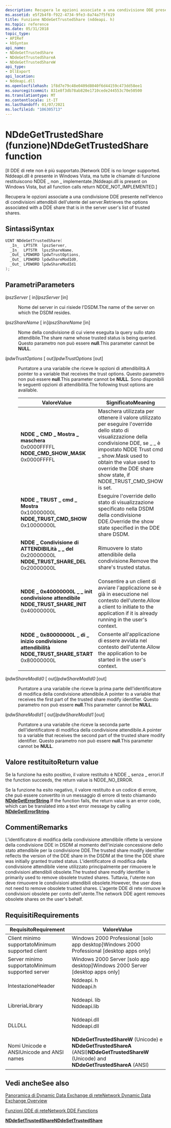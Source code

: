 ```yaml
---
description: Recupera le opzioni associate a una condivisione DDE presente nell'elenco utenti del server di condivisioni attendibili.
ms.assetid: e5f2b4f8-f922-4734-9fe3-8a74a7f5f619
title: Funzione NDdeGetTrustedShare (nddeapi. h)
ms.topic: reference
ms.date: 05/31/2018
topic_type:
- APIRef
- kbSyntax
api_name:
- NDdeGetTrustedShare
- NDdeGetTrustedShareA
- NDdeGetTrustedShareW
api_type:
- DllExport
api_location:
- Nddeapi.dll
ms.openlocfilehash: 1f8d7e79c48e0409d8040f6d44159c473dd58ee1
ms.sourcegitcommit: 831e8f3db78ab820e1710cede244553c70e50500
ms.translationtype: MT
ms.contentlocale: it-IT
ms.lasthandoff: 01/07/2021
ms.locfileid: "106305713"
---
```

# <a name="nddegettrustedshare-function"></a><span data-ttu-id="9dd1c-103">NDdeGetTrustedShare (funzione)</span><span class="sxs-lookup"><span data-stu-id="9dd1c-103">NDdeGetTrustedShare function</span></span>

<span data-ttu-id="9dd1c-104">\[Il DDE di rete non è più supportato.</span><span class="sxs-lookup"><span data-stu-id="9dd1c-104">\[Network DDE is no longer supported.</span></span> <span data-ttu-id="9dd1c-105">Nddeapi.dll è presente in Windows Vista, ma tutte le chiamate di funzione restituiscono NDDE \_ non \_ implementate.\]</span><span class="sxs-lookup"><span data-stu-id="9dd1c-105">Nddeapi.dll is present on Windows Vista, but all function calls return NDDE\_NOT\_IMPLEMENTED.\]</span></span>

<span data-ttu-id="9dd1c-106">Recupera le opzioni associate a una condivisione DDE presente nell'elenco di condivisioni attendibili dell'utente del server.</span><span class="sxs-lookup"><span data-stu-id="9dd1c-106">Retrieves the options associated with a DDE share that is in the server user's list of trusted shares.</span></span>

## <a name="syntax"></a><span data-ttu-id="9dd1c-107">Sintassi</span><span class="sxs-lookup"><span data-stu-id="9dd1c-107">Syntax</span></span>


```C++
UINT NDdeGetTrustedShare(
  _In_  LPTSTR  lpszServer,
  _In_  LPTSTR  lpszShareName,
  _Out_ LPDWORD lpdwTrustOptions,
  _Out_ LPDWORD lpdwShareModId0,
  _Out_ LPDWORD lpdwShareModId1
);
```



## <a name="parameters"></a><span data-ttu-id="9dd1c-108">Parametri</span><span class="sxs-lookup"><span data-stu-id="9dd1c-108">Parameters</span></span>

<dl> <dt>

<span data-ttu-id="9dd1c-109">*lpszServer* \[ in\]</span><span class="sxs-lookup"><span data-stu-id="9dd1c-109">*lpszServer* \[in\]</span></span>
</dt> <dd>

<span data-ttu-id="9dd1c-110">Nome del server in cui risiede l'DSDM.</span><span class="sxs-lookup"><span data-stu-id="9dd1c-110">The name of the server on which the DSDM resides.</span></span>

</dd> <dt>

<span data-ttu-id="9dd1c-111">*lpszShareName* \[ in\]</span><span class="sxs-lookup"><span data-stu-id="9dd1c-111">*lpszShareName* \[in\]</span></span>
</dt> <dd>

<span data-ttu-id="9dd1c-112">Nome della condivisione di cui viene eseguita la query sullo stato attendibile.</span><span class="sxs-lookup"><span data-stu-id="9dd1c-112">The share name whose trusted status is being queried.</span></span> <span data-ttu-id="9dd1c-113">Questo parametro non può essere **null**.</span><span class="sxs-lookup"><span data-stu-id="9dd1c-113">This parameter cannot be **NULL**.</span></span>

</dd> <dt>

<span data-ttu-id="9dd1c-114">*lpdwTrustOptions* \[ out\]</span><span class="sxs-lookup"><span data-stu-id="9dd1c-114">*lpdwTrustOptions* \[out\]</span></span>
</dt> <dd>

<span data-ttu-id="9dd1c-115">Puntatore a una variabile che riceve le opzioni di attendibilità.</span><span class="sxs-lookup"><span data-stu-id="9dd1c-115">A pointer to a variable that receives the trust options.</span></span> <span data-ttu-id="9dd1c-116">Questo parametro non può essere **null**.</span><span class="sxs-lookup"><span data-stu-id="9dd1c-116">This parameter cannot be **NULL**.</span></span> <span data-ttu-id="9dd1c-117">Sono disponibili le seguenti opzioni di attendibilità.</span><span class="sxs-lookup"><span data-stu-id="9dd1c-117">The following trust options are available.</span></span>



| <span data-ttu-id="9dd1c-118">Valore</span><span class="sxs-lookup"><span data-stu-id="9dd1c-118">Value</span></span>                                                                                                                                                                                                                                                       | <span data-ttu-id="9dd1c-119">Significato</span><span class="sxs-lookup"><span data-stu-id="9dd1c-119">Meaning</span></span>                                                                                                               |
|-------------------------------------------------------------------------------------------------------------------------------------------------------------------------------------------------------------------------------------------------------------|-----------------------------------------------------------------------------------------------------------------------|
| <span id="NDDE_CMD_SHOW_MASK"></span><span id="ndde_cmd_show_mask"></span><dl> <span data-ttu-id="9dd1c-120"><dt>**NDDE \_ CMD \_ Mostra \_ maschera**</dt> <dt>0x0000FFFFL</dt></span><span class="sxs-lookup"><span data-stu-id="9dd1c-120"><dt>**NDDE\_CMD\_SHOW\_MASK**</dt> <dt>0x0000FFFFL</dt></span></span> </dl>             | <span data-ttu-id="9dd1c-121">Maschera utilizzata per ottenere il valore utilizzato per eseguire l'override dello stato di visualizzazione della condivisione DDE, se \_ \_ è impostato NDDE Trust cmd \_ show.</span><span class="sxs-lookup"><span data-stu-id="9dd1c-121">Mask used to obtain the value used to override the DDE share show state, if NDDE\_TRUST\_CMD\_SHOW is set.</span></span><br/> |
| <span id="NDDE_TRUST_CMD_SHOW"></span><span id="ndde_trust_cmd_show"></span><dl> <span data-ttu-id="9dd1c-122"><dt>**NDDE \_ TRUST \_ cmd \_ Mostra**</dt> <dt>0x10000000L</dt></span><span class="sxs-lookup"><span data-stu-id="9dd1c-122"><dt>**NDDE\_TRUST\_CMD\_SHOW**</dt> <dt>0x10000000L</dt></span></span> </dl>          | <span data-ttu-id="9dd1c-123">Eseguire l'override dello stato di visualizzazione specificato nella DSDM della condivisione DDE.</span><span class="sxs-lookup"><span data-stu-id="9dd1c-123">Override the show state specified in the DDE share DSDM.</span></span><br/>                                                   |
| <span id="NDDE_TRUST_SHARE_DEL"></span><span id="ndde_trust_share_del"></span><dl> <span data-ttu-id="9dd1c-124"><dt>**NDDE \_ Condivisione di ATTENDIBILità \_ \_ del**</dt> <dt>0x20000000L</dt></span><span class="sxs-lookup"><span data-stu-id="9dd1c-124"><dt>**NDDE\_TRUST\_SHARE\_DEL**</dt> <dt>0x20000000L</dt></span></span> </dl>       | <span data-ttu-id="9dd1c-125">Rimuovere lo stato attendibile della condivisione.</span><span class="sxs-lookup"><span data-stu-id="9dd1c-125">Remove the share's trusted status.</span></span><br/>                                                                         |
| <span id="NDDE_TRUST_SHARE_INIT"></span><span id="ndde_trust_share_init"></span><dl> <span data-ttu-id="9dd1c-126"><dt>**NDDE \_ 0x40000000L \_ \_ init condivisione attendibile**</dt> <dt></dt></span><span class="sxs-lookup"><span data-stu-id="9dd1c-126"><dt>**NDDE\_TRUST\_SHARE\_INIT**</dt> <dt>0x40000000L</dt></span></span> </dl>    | <span data-ttu-id="9dd1c-127">Consentire a un client di avviare l'applicazione se è già in esecuzione nel contesto dell'utente.</span><span class="sxs-lookup"><span data-stu-id="9dd1c-127">Allow a client to initiate to the application if it is already running in the user's context.</span></span><br/>              |
| <span id="NDDE_TRUST_SHARE_START"></span><span id="ndde_trust_share_start"></span><dl> <span data-ttu-id="9dd1c-128"><dt>**NDDE \_ 0x80000000L \_ di \_ inizio condivisione attendibilità**</dt> <dt></dt></span><span class="sxs-lookup"><span data-stu-id="9dd1c-128"><dt>**NDDE\_TRUST\_SHARE\_START**</dt> <dt>0x80000000L</dt></span></span> </dl> | <span data-ttu-id="9dd1c-129">Consente all'applicazione di essere avviata nel contesto dell'utente.</span><span class="sxs-lookup"><span data-stu-id="9dd1c-129">Allow the application to be started in the user's context.</span></span><br/>                                                 |



 

</dd> <dt>

<span data-ttu-id="9dd1c-130">*lpdwShareModId0* \[ out\]</span><span class="sxs-lookup"><span data-stu-id="9dd1c-130">*lpdwShareModId0* \[out\]</span></span>
</dt> <dd>

<span data-ttu-id="9dd1c-131">Puntatore a una variabile che riceve la prima parte dell'identificatore di modifica della condivisione attendibile.</span><span class="sxs-lookup"><span data-stu-id="9dd1c-131">A pointer to a variable that receives the first part of the trusted share modify identifier.</span></span> <span data-ttu-id="9dd1c-132">Questo parametro non può essere **null**.</span><span class="sxs-lookup"><span data-stu-id="9dd1c-132">This parameter cannot be **NULL**.</span></span>

</dd> <dt>

<span data-ttu-id="9dd1c-133">*lpdwShareModId1* \[ out\]</span><span class="sxs-lookup"><span data-stu-id="9dd1c-133">*lpdwShareModId1* \[out\]</span></span>
</dt> <dd>

<span data-ttu-id="9dd1c-134">Puntatore a una variabile che riceve la seconda parte dell'identificatore di modifica della condivisione attendibile.</span><span class="sxs-lookup"><span data-stu-id="9dd1c-134">A pointer to a variable that receives the second part of the trusted share modify identifier.</span></span> <span data-ttu-id="9dd1c-135">Questo parametro non può essere **null**.</span><span class="sxs-lookup"><span data-stu-id="9dd1c-135">This parameter cannot be **NULL**.</span></span>

</dd> </dl>

## <a name="return-value"></a><span data-ttu-id="9dd1c-136">Valore restituito</span><span class="sxs-lookup"><span data-stu-id="9dd1c-136">Return value</span></span>

<span data-ttu-id="9dd1c-137">Se la funzione ha esito positivo, il valore restituito è NDDE \_ senza \_ errori.</span><span class="sxs-lookup"><span data-stu-id="9dd1c-137">If the function succeeds, the return value is NDDE\_NO\_ERROR.</span></span>

<span data-ttu-id="9dd1c-138">Se la funzione ha esito negativo, il valore restituito è un codice di errore, che può essere convertito in un messaggio di errore di testo chiamando [**NDdeGetErrorString**](nddegeterrorstring.md).</span><span class="sxs-lookup"><span data-stu-id="9dd1c-138">If the function fails, the return value is an error code, which can be translated into a text error message by calling [**NDdeGetErrorString**](nddegeterrorstring.md).</span></span>

## <a name="remarks"></a><span data-ttu-id="9dd1c-139">Commenti</span><span class="sxs-lookup"><span data-stu-id="9dd1c-139">Remarks</span></span>

<span data-ttu-id="9dd1c-140">L'identificatore di modifica della condivisione attendibile riflette la versione della condivisione DDE in DSDM al momento dell'iniziale concessione dello stato attendibile per la condivisione DDE.</span><span class="sxs-lookup"><span data-stu-id="9dd1c-140">The trusted share modify identifier reflects the version of the DDE share in the DSDM at the time the DDE share was initially granted trusted status.</span></span> <span data-ttu-id="9dd1c-141">L'identificatore di modifica della condivisione attendibile viene utilizzato principalmente per rimuovere le condivisioni attendibili obsolete.</span><span class="sxs-lookup"><span data-stu-id="9dd1c-141">The trusted share modify identifier is primarily used to remove obsolete trusted shares.</span></span> <span data-ttu-id="9dd1c-142">Tuttavia, l'utente non deve rimuovere le condivisioni attendibili obsolete.</span><span class="sxs-lookup"><span data-stu-id="9dd1c-142">However, the user does not need to remove obsolete trusted shares.</span></span> <span data-ttu-id="9dd1c-143">L'agente DDE di rete rimuove le condivisioni obsolete per conto dell'utente.</span><span class="sxs-lookup"><span data-stu-id="9dd1c-143">The network DDE agent removes obsolete shares on the user's behalf.</span></span>

## <a name="requirements"></a><span data-ttu-id="9dd1c-144">Requisiti</span><span class="sxs-lookup"><span data-stu-id="9dd1c-144">Requirements</span></span>



| <span data-ttu-id="9dd1c-145">Requisito</span><span class="sxs-lookup"><span data-stu-id="9dd1c-145">Requirement</span></span> | <span data-ttu-id="9dd1c-146">Valore</span><span class="sxs-lookup"><span data-stu-id="9dd1c-146">Value</span></span> |
|-------------------------------------|----------------------------------------------------------------------------------------|
| <span data-ttu-id="9dd1c-147">Client minimo supportato</span><span class="sxs-lookup"><span data-stu-id="9dd1c-147">Minimum supported client</span></span><br/> | <span data-ttu-id="9dd1c-148">Windows 2000 Professional \[solo app desktop\]</span><span class="sxs-lookup"><span data-stu-id="9dd1c-148">Windows 2000 Professional \[desktop apps only\]</span></span><br/>                             |
| <span data-ttu-id="9dd1c-149">Server minimo supportato</span><span class="sxs-lookup"><span data-stu-id="9dd1c-149">Minimum supported server</span></span><br/> | <span data-ttu-id="9dd1c-150">Windows 2000 Server \[solo app desktop\]</span><span class="sxs-lookup"><span data-stu-id="9dd1c-150">Windows 2000 Server \[desktop apps only\]</span></span><br/>                                   |
| <span data-ttu-id="9dd1c-151">Intestazione</span><span class="sxs-lookup"><span data-stu-id="9dd1c-151">Header</span></span><br/>                   | <dl> <span data-ttu-id="9dd1c-152"><dt>Nddeapi. h</dt></span><span class="sxs-lookup"><span data-stu-id="9dd1c-152"><dt>Nddeapi.h</dt></span></span> </dl>   |
| <span data-ttu-id="9dd1c-153">Libreria</span><span class="sxs-lookup"><span data-stu-id="9dd1c-153">Library</span></span><br/>                  | <dl> <span data-ttu-id="9dd1c-154"><dt>Nddeapi. lib</dt></span><span class="sxs-lookup"><span data-stu-id="9dd1c-154"><dt>Nddeapi.lib</dt></span></span> </dl> |
| <span data-ttu-id="9dd1c-155">DLL</span><span class="sxs-lookup"><span data-stu-id="9dd1c-155">DLL</span></span><br/>                      | <dl> <span data-ttu-id="9dd1c-156"><dt>Nddeapi.dll</dt></span><span class="sxs-lookup"><span data-stu-id="9dd1c-156"><dt>Nddeapi.dll</dt></span></span> </dl> |
| <span data-ttu-id="9dd1c-157">Nomi Unicode e ANSI</span><span class="sxs-lookup"><span data-stu-id="9dd1c-157">Unicode and ANSI names</span></span><br/>   | <span data-ttu-id="9dd1c-158">**NDdeGetTrustedShareW** (Unicode) e **NDdeGetTrustedShareA** (ANSI)</span><span class="sxs-lookup"><span data-stu-id="9dd1c-158">**NDdeGetTrustedShareW** (Unicode) and **NDdeGetTrustedShareA** (ANSI)</span></span><br/>      |



## <a name="see-also"></a><span data-ttu-id="9dd1c-159">Vedi anche</span><span class="sxs-lookup"><span data-stu-id="9dd1c-159">See also</span></span>

<dl> <dt>

[<span data-ttu-id="9dd1c-160">Panoramica di Dynamic Data Exchange di rete</span><span class="sxs-lookup"><span data-stu-id="9dd1c-160">Network Dynamic Data Exchange Overview</span></span>](network-dynamic-data-exchange.md)
</dt> <dt>

[<span data-ttu-id="9dd1c-161">Funzioni DDE di rete</span><span class="sxs-lookup"><span data-stu-id="9dd1c-161">Network DDE Functions</span></span>](network-dde-functions.md)
</dt> <dt>

[<span data-ttu-id="9dd1c-162">**NDdeSetTrustedShare**</span><span class="sxs-lookup"><span data-stu-id="9dd1c-162">**NDdeSetTrustedShare**</span></span>](nddesettrustedshare.md)
</dt> </dl>

 

 




